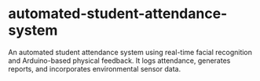 # automated-student-attendance-system
An automated student attendance system using real-time facial recognition and Arduino-based physical feedback. It logs attendance, generates reports, and incorporates environmental sensor data.
